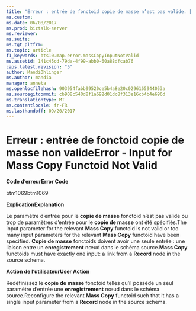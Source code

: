 ```yaml
---
title: "Erreur : entrée de fonctoid copie de masse n’est pas valide. | Documents Microsoft"
ms.custom: 
ms.date: 06/08/2017
ms.prod: biztalk-server
ms.reviewer: 
ms.suite: 
ms.tgt_pltfrm: 
ms.topic: article
f1_keywords: bts10.map.error.massCopyInputNotValid
ms.assetid: 141c45cd-79da-4f99-abb0-60a88dfcab76
caps.latest.revision: "5"
author: MandiOhlinger
ms.author: mandia
manager: anneta
ms.openlocfilehash: 903954fabb99520ce5b4a8e20c0296165944053a
ms.sourcegitcommit: cb908c540d8f1a692d01dc8f313e16cb4b4e696d
ms.translationtype: MT
ms.contentlocale: fr-FR
ms.lasthandoff: 09/20/2017
---
```

# <a name="error---input-for-mass-copy-functoid-not-valid"></a><span data-ttu-id="bc486-102">Erreur : entrée de fonctoid copie de masse non valide</span><span class="sxs-lookup"><span data-stu-id="bc486-102">Error - Input for Mass Copy Functoid Not Valid</span></span>
<span data-ttu-id="bc486-103">**Code d’erreur**</span><span class="sxs-lookup"><span data-stu-id="bc486-103">**Error Code**</span></span>  
  
 <span data-ttu-id="bc486-104">btm1069</span><span class="sxs-lookup"><span data-stu-id="bc486-104">btm1069</span></span>  
  
 <span data-ttu-id="bc486-105">**Explication**</span><span class="sxs-lookup"><span data-stu-id="bc486-105">**Explanation**</span></span>  
  
 <span data-ttu-id="bc486-106">Le paramètre d’entrée pour le **copie de masse** fonctoid n’est pas valide ou trop de paramètres d’entrée pour le **copie de masse** ont été spécifiés.</span><span class="sxs-lookup"><span data-stu-id="bc486-106">The input parameter for the relevant **Mass Copy** functoid is not valid or too many input parameters for the relevant **Mass Copy** functoid have been specified.</span></span> <span data-ttu-id="bc486-107">**Copie de masse** fonctoids doivent avoir une seule entrée : une liaison entre un **enregistrement** nœud dans le schéma source.</span><span class="sxs-lookup"><span data-stu-id="bc486-107">**Mass Copy** functoids must have exactly one input: a link from a **Record** node in the source schema.</span></span>  
  
 <span data-ttu-id="bc486-108">**Action de l’utilisateur**</span><span class="sxs-lookup"><span data-stu-id="bc486-108">**User Action**</span></span>  
  
 <span data-ttu-id="bc486-109">Redéfinissez le **copie de masse** fonctoid telles qu’il possède un seul paramètre d’entrée une **enregistrement** nœud dans le schéma source.</span><span class="sxs-lookup"><span data-stu-id="bc486-109">Reconfigure the relevant **Mass Copy** functoid such that it has a single input parameter from a **Record** node in the source schema.</span></span>
